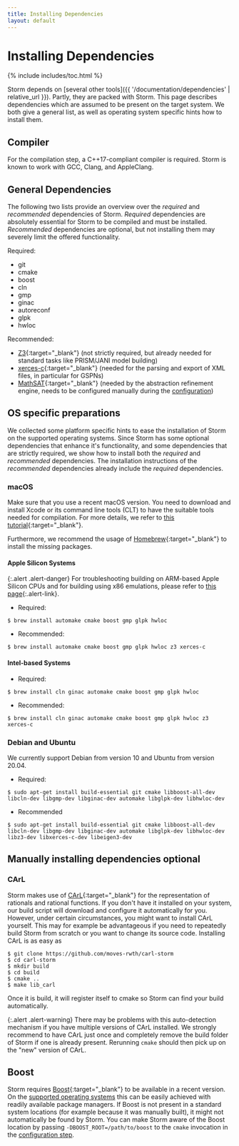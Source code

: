 ```yaml
---
title: Installing Dependencies
layout: default
---
```


<h1>Installing Dependencies</h1>

{% include includes/toc.html %}


Storm depends on [several other tools]({{ '/documentation/dependencies' | relative_url }}). Partly, they are packed with Storm. This page describes dependencies which are assumed to be present on the target system.
We both give a general list, as well as operating system specific hints how to install them.


## Compiler

For the compilation step, a C++17-compliant compiler is required. Storm is known to work with GCC, Clang, and AppleClang.

## General Dependencies

The following two lists provide an overview over the *required* and *recommended* dependencies of Storm. *Required* dependencies are absolutely essential for Storm to be compiled and must be installed. *Recommended* dependencies are optional, but not installing them may severely limit the offered functionality.

Required:
- git
- cmake
- boost
- cln
- gmp
- ginac
- autoreconf
- glpk
- hwloc

Recommended:
- [Z3](https://github.com/Z3Prover/z3){:target="_blank"} (not strictly required, but already needed for standard tasks like PRISM/JANI model building)
- [xerces-c](https://xerces.apache.org/xerces-c/){:target="_blank"} (needed for the parsing and export of XML files, in particular for GSPNs)
- [MathSAT](http://mathsat.fbk.eu/){:target="_blank"} (needed by the abstraction refinement engine, needs to be configured manually during the [configuration](manual-configuration.html#mathsat))


## OS specific preparations

We collected some platform specific hints to ease the installation of Storm on the supported operating systems.
Since Storm has some optional dependencies that enhance it's functionality, and some dependencies that are strictly required, we show how to install both the *required* and *recommended* dependencies.
The installation instructions of the *recommended* dependencies already include the *required* dependencies.

### <i class="fa fa-apple" aria-hidden="true"></i> macOS

Make sure that you use a recent macOS version.
You need to download and install Xcode or its command line tools (CLT) to have the suitable tools needed for compilation. For more details, we refer to [this tutorial](https://www.moncefbelyamani.com/how-to-install-xcode-homebrew-git-rvm-ruby-on-mac/){:target="_blank"}.

Furthermore, we recommend the usage of [Homebrew](https://brew.sh){:target="_blank"} to install the missing packages.

#### Apple Silicon Systems

{:.alert .alert-danger}
For troubleshooting building on ARM-based <i class="fa fa-apple" aria-hidden="true"></i>  Apple Silicon CPUs and for building using x86 emulations, please refer to [this page](apple-silicon.html){:.alert-link}.

- Required:
``` console
$ brew install automake cmake boost gmp glpk hwloc
```

- Recommended:
``` console
$ brew install automake cmake boost gmp glpk hwloc z3 xerces-c
```

#### Intel-based Systems

- Required:
``` console
$ brew install cln ginac automake cmake boost gmp glpk hwloc
```

- Recommended:
``` console
$ brew install cln ginac automake cmake boost gmp glpk hwloc z3 xerces-c
```


### <i class="icon-debian"></i> Debian and <i class="icon-ubuntu"></i> Ubuntu
<!-- If these are changed, also change them in `vm.md` -->

We currently support Debian from version 10 and Ubuntu from version 20.04.

- Required:
``` console
$ sudo apt-get install build-essential git cmake libboost-all-dev libcln-dev libgmp-dev libginac-dev automake libglpk-dev libhwloc-dev
```

- Recommended
``` console
$ sudo apt-get install build-essential git cmake libboost-all-dev libcln-dev libgmp-dev libginac-dev automake libglpk-dev libhwloc-dev libz3-dev libxerces-c-dev libeigen3-dev
```


## Manually installing dependencies <span class="label label-info">optional</span>

### CArL

Storm makes use of [CArL](https://github.com/moves-rwth/carl-storm){:target="_blank"} for the representation of rationals and rational functions. If you don't have it installed on your system, our build script will download and configure it automatically for you. However, under certain circumstances, you might want to install CArL yourself. This may for example be advantageous if you need to repeatedly build Storm from scratch or you want to change its source code. Installing CArL is as easy as

```console
$ git clone https://github.com/moves-rwth/carl-storm
$ cd carl-storm
$ mkdir build
$ cd build
$ cmake ..
$ make lib_carl
```

Once it is build, it will register itself to cmake so Storm can find your build automatically.

{:.alert .alert-warning}
There may be problems with this auto-detection mechanism if you have multiple versions of CArL installed. We strongly recommend to have CArL just once and completely remove the build folder of Storm if one is already present. Rerunning `cmake` should then pick up on the "new" version of CArL.

## Boost

Storm requires [Boost](http://www.boost.org/){:target="_blank"} to be available in a recent version. On the [supported operating systems](requirements.html) this can be easily achieved with readily available package managers.
If Boost is not present in a standard system locations (for example because it was manually built), it might not automatically be found by Storm. You can make Storm aware of the Boost location by passing `-DBOOST_ROOT=/path/to/boost` to the `cmake` invocation in the [configuration step](installation.html#configuration-step).

